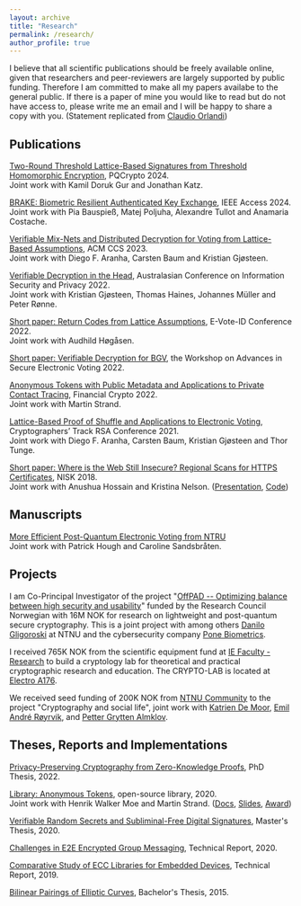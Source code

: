 ```yaml
---
layout: archive
title: "Research"
permalink: /research/
author_profile: true
---
```


I believe that all scientific publications should be freely available online, given that researchers and peer-reviewers are largely supported by public funding. Therefore I am committed to make all my papers availabe to the general public. If there is a paper of mine you would like to read but do not have access to, please write me an email and I will be happy to share a copy with you. (Statement replicated from [Claudio Orlandi](https://cs.au.dk/~orlandi))

## Publications

[Two-Round Threshold Lattice-Based Signatures from Threshold Homomorphic Encryption](https://eprint.iacr.org/2023/1318), PQCrypto 2024.  
Joint work with Kamil Doruk Gur and Jonathan Katz.

[BRAKE: Biometric Resilient Authenticated Key Exchange](https://eprint.iacr.org/2022/1408), IEEE Access 2024.  
Joint work with Pia Bauspieß, Matej Poljuha, Alexandre Tullot and Anamaria Costache.

[Verifiable Mix-Nets and Distributed Decryption for Voting from Lattice-Based Assumptions](https://eprint.iacr.org/2022/422), ACM CCS 2023.  
Joint work with Diego F. Aranha, Carsten Baum and Kristian Gjøsteen.

[Verifiable Decryption in the Head](https://eprint.iacr.org/2021/558), Australasian Conference on Information Security and Privacy 2022.  
Joint work with Kristian Gjøsteen, Thomas Haines, Johannes Müller and Peter Rønne.

[Short paper: Return Codes from Lattice Assumptions](https://dspace.ut.ee/bitstream/handle/10062/84323/12.pdf?sequence=1&isAllowed=y), E-Vote-ID Conference 2022.  
Joint work with Audhild Høgåsen.

[Short paper: Verifiable Decryption for BGV](https://eprint.iacr.org/2021/1693), the Workshop on Advances in Secure Electronic Voting 2022.

[Anonymous Tokens with Public Metadata and Applications to Private Contact Tracing](https://eprint.iacr.org/2021/203), Financial Crypto 2022.  
Joint work with Martin Strand.

[Lattice-Based Proof of Shuffle and Applications to Electronic Voting](https://eprint.iacr.org/2021/338), Cryptographers’ Track RSA Conference 2021.  
Joint work with Diego F. Aranha, Carsten Baum, Kristian Gjøsteen and Thor Tunge.

[Short paper: Where is the Web Still Insecure? Regional Scans for HTTPS Certificates](https://tjerandsilde.no/files/Where_is_the_web_still_insecure__Regional_scans_for_HTTPS_certificates.pdf), NISK 2018.  
Joint work with Anushua Hossain and Kristina Nelson. ([Presentation](https://tjerandsilde.no/files/NISK_presentation.pdf), [Code](https://github.com/tjesi/security-scan))

## Manuscripts


[More Efficient Post-Quantum Electronic Voting from NTRU](https://eprint.iacr.org/2023/933)  
Joint work with Patrick Hough and Caroline Sandsbråten.


## Projects

I am Co-Principal Investigator of the project "[OffPAD -- Optimizing balance between high security and usability](https://prosjektbanken.forskningsradet.no/en/project/FORISS/321619)" funded by the Research Council Norwegian with 16M NOK for research on lightweight and post-quantum secure cryptography. This is a joint project with among others [Danilo Gligoroski](https://www.ntnu.edu/employees/danilo.gligoroski) at NTNU and the cybersecurity company [Pone Biometrics](https://ponebiometrics.com).

I received 765K NOK from the scientific equipment fund at [IE Faculty - Research](https://www.ntnu.edu/ie/research) to build a cryptology lab for theoretical and practical cryptographic research and education. The CRYPTO-LAB is located at [Electro A176](https://link.mazemap.com/nYuDTF8q).

We received seed funding of 200K NOK from [NTNU Community](https://www.ntnu.edu/community) to the project "Cryptography and social life", joint work with [Katrien De Moor](https://www.ntnu.edu/employees/katrien.demoor), [Emil André Røyrvik](https://www.ntnu.edu/employees/emil.royrvik), and [Petter Grytten Almklov](https://www.ntnu.edu/employees/petter.almklov).

## Theses, Reports and Implementations

[Privacy-Preserving Cryptography from Zero-Knowledge Proofs](https://ntnuopen.ntnu.no/ntnu-xmlui/handle/11250/3012606), PhD Thesis, 2022.

[Library: Anonymous Tokens](https://github.com/HenrikWM/anonymous-tokens), open-source library, 2020.  
Joint work with Henrik Walker Moe and Martin Strand. ([Docs](https://github.com/HenrikWM/anonymous-tokens/wiki), [Slides](https://tjerandsilde.no/files/Anonym-Smittesporing.pdf),
[Award](https://www.datatilsynet.no/aktuelt/aktuelle-nyheter-2021/pris-for-innebygd-personvern-til-anonyme-tokens))

[Verifiable Random Secrets and Subliminal-Free Digital Signatures](https://tjerandsilde.no/files/Master_Thesis.pdf), Master's Thesis, 2020.

[Challenges in E2E Encrypted Group Messaging](https://tjerandsilde.no/files/GroupMessagingReport.pdf), Technical Report, 2020.

[Comparative Study of ECC Libraries for Embedded Devices](https://tjerandsilde.no/files/Comparative-Study-of-ECC-Libraries-for-Embedded-Devices.pdf), Technical Report, 2019.

[Bilinear Pairings of Elliptic Curves](https://tjerandsilde.no/files/Bachelor_Thesis.pdf), Bachelor's Thesis, 2015.
